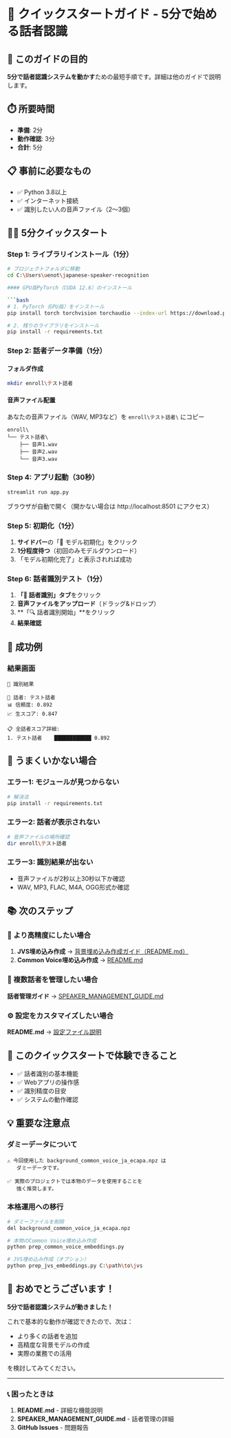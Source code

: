 # 🚀 クイックスタートガイド - 5分で始める話者認識

## 🎯 このガイドの目的

**5分で話者認識システムを動かす**ための最短手順です。詳細は他のガイドで説明します。

## ⏱️ 所要時間
- **準備**: 2分
- **動作確認**: 3分
- **合計**: 5分

## 📋 事前に必要なもの

- ✅ Python 3.8以上
- ✅ インターネット接続
- ✅ 識別したい人の音声ファイル（2〜3個）

## 🏃‍♂️ 5分クイックスタート

### Step 1: ライブラリインストール（1分）

```bash
# プロジェクトフォルダに移動
cd C:\Users\uenot\japanese-speaker-recognition

#### GPU版PyTorch（CUDA 12.6）のインストール

```bash
# 1. PyTorch（GPU版）をインストール
pip install torch torchvision torchaudio --index-url https://download.pytorch.org/whl/cu126

# 2. 残りのライブラリをインストール  
pip install -r requirements.txt
```


### Step 2: 話者データ準備（1分）

#### フォルダ作成
```bash
mkdir enroll\テスト話者
```

#### 音声ファイル配置
あなたの音声ファイル（WAV, MP3など）を `enroll\テスト話者\` にコピー

```
enroll\
└── テスト話者\
    ├── 音声1.wav
    ├── 音声2.wav
    └── 音声3.wav
```

### Step 4: アプリ起動（30秒）

```bash
streamlit run app.py
```

ブラウザが自動で開く（開かない場合は http://localhost:8501 にアクセス）

### Step 5: 初期化（1分）

1. **サイドバー**の「🚀 モデル初期化」をクリック
2. **1分程度待つ**（初回のみモデルダウンロード）
3. 「モデル初期化完了」と表示されれば成功

### Step 6: 話者識別テスト（1分）

1. **「🎤 話者識別」タブ**をクリック
2. **音声ファイルをアップロード**（ドラッグ&ドロップ）
3. **「🔍 話者識別開始」**をクリック
4. **結果確認**

## 🎉 成功例

### 結果画面
```
🎯 識別結果

👤 話者: テスト話者
📊 信頼度: 0.892
📈 生スコア: 0.847

📋 全話者スコア詳細:
1. テスト話者    ████████████ 0.892
```

## 🔧 うまくいかない場合

### エラー1: モジュールが見つからない
```bash
# 解決法
pip install -r requirements.txt
```

### エラー2: 話者が表示されない
```bash
# 音声ファイルの場所確認
dir enroll\テスト話者
```

### エラー3: 識別結果が出ない
- 音声ファイルが2秒以上30秒以下か確認
- WAV, MP3, FLAC, M4A, OGG形式か確認

## 📚 次のステップ

### 🎯 より高精度にしたい場合

1. **JVS埋め込み作成** → [背景埋め込み作成ガイド（README.md）](README.md#-背景埋め込み作成ガイド)
2. **Common Voice埋め込み作成** → [README.md](README.md#-common-voice埋め込み作成)

### 👥 複数話者を管理したい場合

**話者管理ガイド** → [SPEAKER_MANAGEMENT_GUIDE.md](SPEAKER_MANAGEMENT_GUIDE.md)

### ⚙️ 設定をカスタマイズしたい場合

**README.md** → [設定ファイル説明](README.md#-設定ファイル-configjson)

## 🎯 このクイックスタートで体験できること

- ✅ 話者識別の基本機能
- ✅ Webアプリの操作感
- ✅ 識別精度の目安
- ✅ システムの動作確認

## 💡 重要な注意点

### ダミーデータについて
```
⚠️ 今回使用した background_common_voice_ja_ecapa.npz は
   ダミーデータです。

✅ 実際のプロジェクトでは本物のデータを使用することを
   強く推奨します。
```

### 本格運用への移行
```bash
# ダミーファイルを削除
del background_common_voice_ja_ecapa.npz

# 本物のCommon Voice埋め込み作成
python prep_common_voice_embeddings.py

# JVS埋め込み作成（オプション）
python prep_jvs_embeddings.py C:\path\to\jvs
```

## 🎊 おめでとうございます！

**5分で話者認識システムが動きました！**

これで基本的な動作が確認できたので、次は：
- より多くの話者を追加
- 高精度な背景モデルの作成
- 実際の業務での活用

を検討してみてください。

---

### 📞 困ったときは

1. **README.md** - 詳細な機能説明
2. **SPEAKER_MANAGEMENT_GUIDE.md** - 話者管理の詳細
3. **GitHub Issues** - 問題報告